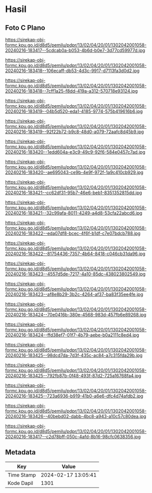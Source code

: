 # Hasil

## Foto C Plano

https://sirekap-obj-formc.kpu.go.id/d8d5/pemilu/pdpr/13/02/04/20/01/1302042001058-20240216-183417--5cdcab0a-b053-4b6d-b0e7-3d77cd59977d.jpg

https://sirekap-obj-formc.kpu.go.id/d8d5/pemilu/pdpr/13/02/04/20/01/1302042001058-20240216-183418--106ecaff-db53-4d3c-9917-d7113fa3d0d2.jpg

https://sirekap-obj-formc.kpu.go.id/d8d5/pemilu/pdpr/13/02/04/20/01/1302042001058-20240216-183418--7cff1a25-f8dd-419a-a312-570718e93124.jpg

https://sirekap-obj-formc.kpu.go.id/d8d5/pemilu/pdpr/13/02/04/20/01/1302042001058-20240216-183419--04b5d520-eda1-4185-9774-575b419616b6.jpg

https://sirekap-obj-formc.kpu.go.id/d8d5/pemilu/pdpr/13/02/04/20/01/1302042001058-20240216-183419--92f22b72-b9c8-48d0-a079-72aafc8d45b9.jpg

https://sirekap-obj-formc.kpu.go.id/d8d5/pemilu/pdpr/13/02/04/20/01/1302042001058-20240216-183420--1edd604a-e3c9-49c9-92f6-584e0457c7ad.jpg

https://sirekap-obj-formc.kpu.go.id/d8d5/pemilu/pdpr/13/02/04/20/01/1302042001058-20240216-183420--ae695043-ce9b-4e9f-972f-1a9c410cb929.jpg

https://sirekap-obj-formc.kpu.go.id/d8d5/pemilu/pdpr/13/02/04/20/01/1302042001058-20240216-183421--cc62df31-95b7-46e6-beb1-8351352815dd.jpg

https://sirekap-obj-formc.kpu.go.id/d8d5/pemilu/pdpr/13/02/04/20/01/1302042001058-20240216-183421--32c99afa-8011-4249-a4d8-53cfa22abcd6.jpg

https://sirekap-obj-formc.kpu.go.id/d8d5/pemilu/pdpr/13/02/04/20/01/1302042001058-20240216-183422--eda07df8-bcec-4f6f-b1df-c7e07bdcb788.jpg

https://sirekap-obj-formc.kpu.go.id/d8d5/pemilu/pdpr/13/02/04/20/01/1302042001058-20240216-183422--81754436-7357-4b64-8418-c046cb31da96.jpg

https://sirekap-obj-formc.kpu.go.id/d8d5/pemilu/pdpr/13/02/04/20/01/1302042001058-20240216-183423--4557d5de-7217-4a10-85dc-438023802549.jpg

https://sirekap-obj-formc.kpu.go.id/d8d5/pemilu/pdpr/13/02/04/20/01/1302042001058-20240216-183423--af8e8b29-3b2c-4264-af37-ba83f35ee4fe.jpg

https://sirekap-obj-formc.kpu.go.id/d8d5/pemilu/pdpr/13/02/04/20/01/1302042001058-20240216-183424--70e0416b-380e-4568-983d-457fb6e89268.jpg

https://sirekap-obj-formc.kpu.go.id/d8d5/pemilu/pdpr/13/02/04/20/01/1302042001058-20240216-183424--ffd38ef7-01f7-4b79-aebe-b0a2111c8ed4.jpg

https://sirekap-obj-formc.kpu.go.id/d8d5/pemilu/pdpr/13/02/04/20/01/1302042001058-20240216-183425--98dcd7da-7d3f-435c-ac84-a7c315fda29b.jpg

https://sirekap-obj-formc.kpu.go.id/d8d5/pemilu/pdpr/13/02/04/20/01/1302042001058-20240216-183425--792fb87b-0f48-493f-87d2-725a16768fa4.jpg

https://sirekap-obj-formc.kpu.go.id/d8d5/pemilu/pdpr/13/02/04/20/01/1302042001058-20240216-183425--723a6936-b919-41b0-a6e6-dfc4d74afdb2.jpg

https://sirekap-obj-formc.kpu.go.id/d8d5/pemilu/pdpr/13/02/04/20/01/1302042001058-20240216-183426--40bebd02-dabb-4bc8-a943-a10c57c80dea.jpg

https://sirekap-obj-formc.kpu.go.id/d8d5/pemilu/pdpr/13/02/04/20/01/1302042001058-20240216-183417--c2d78bff-050c-4afd-8b16-98cfc0638356.jpg


## Metadata

| Key        | Value               |
| ---------- | ------------------- |
| Time Stamp | 2024-02-17 13:05:41 |
| Kode Dapil | 1301                |



